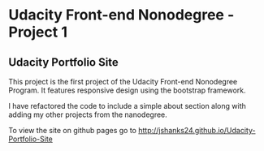 # Udacity Front-end Nonodegree - Project 1
## Udacity Portfolio Site

This project is the first project of the Udacity Front-end Nonodegree Program. It features responsive design using the bootstrap framework. 

I have refactored the code to include a simple about section along with adding my other projects from the nanodegree.

To view the site on github pages go to http://jshanks24.github.io/Udacity-Portfolio-Site